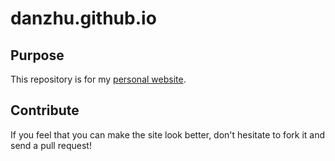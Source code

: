 danzhu.github.io
================

Purpose
-------

This repository is for my [personal website](http://danielzhu.tk/).

Contribute
----------

If you feel that you can make the site look better, don't hesitate to fork it and send a pull request!